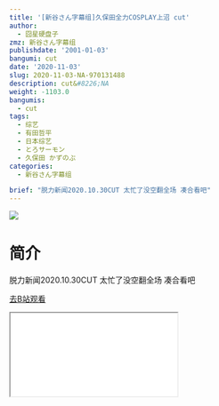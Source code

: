 ```yaml
---
title: '[新谷さん字幕组]久保田全力COSPLAY上沼 cut'
author:
  - 囧星硬盘子
zmz: 新谷さん字幕组
publishdate: '2001-01-03'
bangumi: cut
date: '2020-11-03'
slug: 2020-11-03-NA-970131488
description: cut&#8226;NA
weight: -1103.0
bangumis:
  - cut
tags:
  - 综艺
  - 有田哲平
  - 日本综艺
  - とろサーモン
  - 久保田 かずのぶ
categories:
  - 新谷さん字幕组

brief: "脱力新闻2020.10.30CUT 太忙了没空翻全场 凑合看吧"
---
```

![](https://raw.githubusercontent.com/tcgriffith/owaraisite/master/static/tmpimg/45b860ab65de3c8f038cb5a05275e0c7a0e50155.jpg.480.jpg)
# 简介  
脱力新闻2020.10.30CUT 太忙了没空翻全场 凑合看吧  

[去B站观看](https://www.bilibili.com/video/av970131488/)
<div class ="resp-container"><iframe class="testiframe" src="//player.bilibili.com/player.html?aid=970131488"", scrolling="no", allowfullscreen="true" > </iframe></div> 
